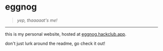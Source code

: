 # eggnog
> *yep, thaaaaat's me!*
_______________
this is my personal website, hosted at [eggnog.hackclub.app](https://eggnog.hackclub.app).

don't just lurk around the readme, go check it out!